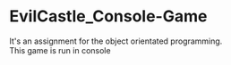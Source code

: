 EvilCastle_Console-Game
=======================

It's an assignment for the object orientated programming.  
This game is run in console
